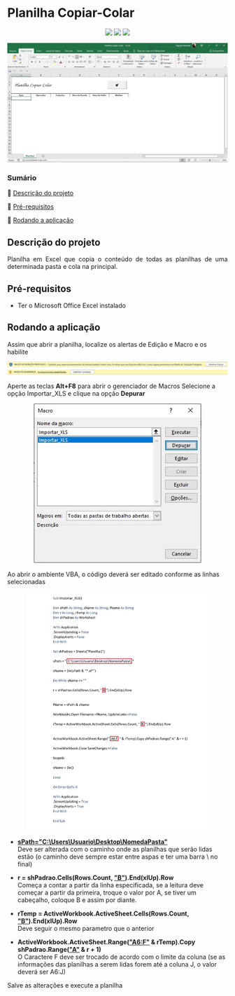 # Planilha Copiar-Colar
<p align="center">
  <img src="https://img.shields.io/static/v1?label=VBA&message=MsExcel&color=green&style=for-the-badge&logo=microsoftoffice"/>
  <img src="http://img.shields.io/static/v1?label=SIZE&message=19.4 KB&color=blue&style=for-the-badge"/>
  <img src="http://img.shields.io/static/v1?label=STATUS&message=CONCLUIDO&color=GREEN&style=for-the-badge"/>
</p>

 <p align="center"><img src="https://github.com/almeidastor/VBAs/blob/main/Planilha%20Copiar-Colar/Readme-repository/cover.jpg"></p>

### Sumário
🔹 [Descrição do projeto](#descrição-do-projeto)

🔹 [Pré-requisitos](#pré-requisitos)

🔹 [Rodando a aplicação](#rodando-a-aplicação)





## Descrição do projeto 
<p align="justify">
  Planilha em Excel que copia o conteúdo de todas as planilhas de uma determinada pasta e cola na principal.
</p>



## Pré-requisitos
* Ter o Microsoft Office Excel instalado



## Rodando a aplicação
Assim que abrir a planilha, localize os alertas de Edição e Macro e os habilite

  <p align="center"><img src="https://github.com/almeidastor/VBAs/blob/main/Planilha%20Copiar-Colar/Readme-repository/ativacaoexcel.png"></p>
  
Aperte as teclas <b>Alt+F8</b> para abrir o gerenciador de Macros
Selecione a opção Importar_XLS e clique na opção <b>Depurar</b>

 <p align="center"><img src="https://github.com/almeidastor/VBAs/blob/main/Planilha%20Copiar-Colar/Readme-repository/macroimportar.jpg"></p>
 
 Ao abrir o ambiente VBA, o código deverá ser editado conforme as linhas selecionadas
 
 <p align="center"><img src="https://github.com/almeidastor/VBAs/blob/main/Planilha%20Copiar-Colar/Readme-repository/codemacro.png" width=415></p>

* <b><u>sPath="C:\Users\Usuario\Desktop\NomedaPasta\"</u></b></br>
Deve ser alterada com o caminho onde as planilhas que serão lidas estão (o caminho deve sempre estar entre aspas e ter uma barra \ no final)

* <b>r = shPadrao.Cells(Rows.Count, <u>"B"</u>).End(xlUp).Row</b></br>
Começa a contar a partir da linha especificada, se a leitura deve começar a partir da primeira, troque o valor por A, se tiver um cabeçalho, coloque B e assim por diante.

* <b>rTemp = ActiveWorkbook.ActiveSheet.Cells(Rows.Count, <u>"B"</u>).End(xlUp).Row</b></br>
Deve seguir o mesmo parametro que o anterior

* <b>ActiveWorkbook.ActiveSheet.Range(<u>"A6:F"</u> & rTemp).Copy shPadrao.Range(<u>"A"</u> & r + 1)</b></br>
O Caractere F deve ser trocado de acordo com o limite da coluna (se as informações das planilhas a serem lidas forem até a coluna J, o valor deverá ser A6:J)

Salve as alterações e execute a planilha

